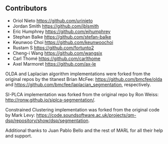 Contributors
------------

* Oriol Nieto <https://github.com/urinieto>
* Jordan Smith <https://github.com/jblsmith>
* Eric Humphrey <https://github.com/ejhumphrey>
* Stephan Balke <https://github.com/stefan-balke>
* Keunwoo Choi <https://github.com/keunwoochoi>
* Rustam S <https://github.com/fortunto2>
* Cheng-i Wang <https://github.com/wangsix>
* Carl Thomé <https://github.com/carlthome>
* Axel Marmoret <https://github.com/ax-le>

OLDA and Laplacian algorithm implementations were forked from the original repos by the titanest Brian McFee:
<https://github.com/bmcfee/olda> and <https://github.com/bmcfee/laplacian_segmentation>, respectively.

SI-PLCA implementation was forked from the original repo by Ron Weiss: <http://ronw.github.io/siplca-segmentation/>.

Constrained Clustering implementation was forked from the original code by Mark Levy: <https://code.soundsoftware.ac.uk/projects/qm-dsp/repository/show/dsp/segmentation>.

Additional thanks to Juan Pablo Bello and the rest of MARL for all their help and support.
